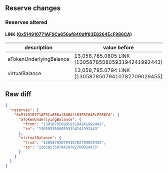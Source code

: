## Reserve changes

### Reserves altered

#### LINK ([0x514910771AF9Ca656af840dff83E8264EcF986CA](https://etherscan.io/address/0x514910771AF9Ca656af840dff83E8264EcF986CA))

| description | value before | value after |
| --- | --- | --- |
| aTokenUnderlyingBalance | 13,058,785.0805 LINK [13058785080593194241992443] | 13,058,535.0805 LINK [13058535080593194241992443] |
| virtualBalance | 13,058,785.0794 LINK [13058785079410782709029455] | 13,058,535.0794 LINK [13058535079410782709029455] |


## Raw diff

```json
{
  "reserves": {
    "0x514910771AF9Ca656af840dff83E8264EcF986CA": {
      "aTokenUnderlyingBalance": {
        "from": "13058785080593194241992443",
        "to": "13058535080593194241992443"
      },
      "virtualBalance": {
        "from": "13058785079410782709029455",
        "to": "13058535079410782709029455"
      }
    }
  }
}
```